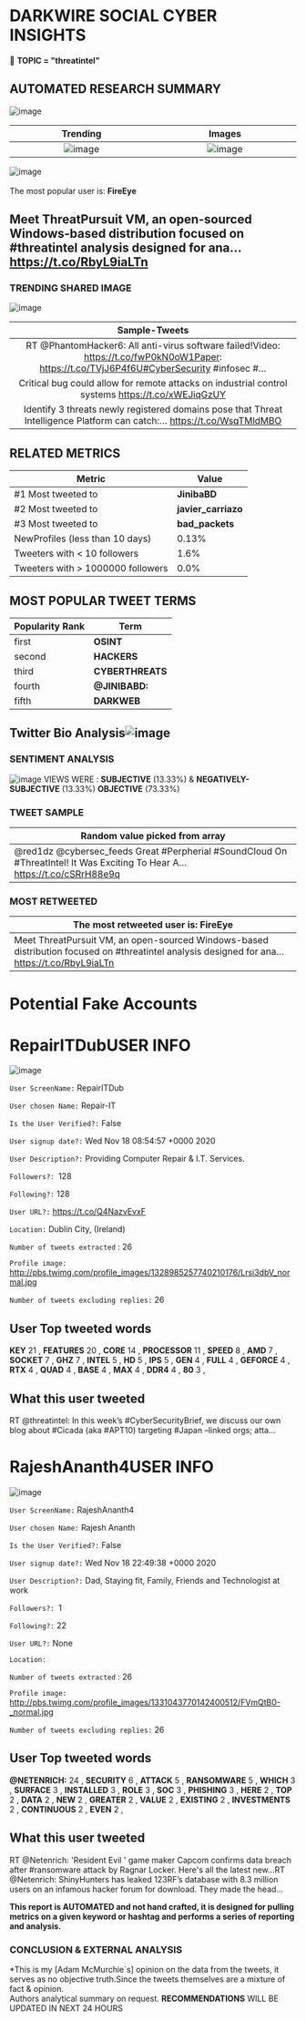 # DARKWIRE SOCIAL CYBER INSIGHTS 
&#x1F34E; **TOPIC = "threatintel"**

## AUTOMATED RESEARCH SUMMARY
  ![image](darkLogo.png)   

|  Trending  |   Images | 
:-------------------------:|:-------------------------:
|  ![image](assets/threatintel/imageFile1.jpg)     <img width=200/> | ![image](assets/threatintel/imageFile2.jpg) <img width=200/> |   
 
 
![image](assets/threatintel/TWEETS.png)
<br></br>
The most popular user is: **FireEye**  
 

## Meet ThreatPursuit VM, an open-sourced Windows-based distribution focused on #threatintel analysis designed for ana… https://t.co/RbyL9iaLTn 

  




### TRENDING SHARED IMAGE

![image](assets/threatintel/twitterPostedImage.png)



|                **Sample-Tweets**        |
| :-------------: |
| RT @PhantomHacker6: All anti-virus software failed!Video: https://t.co/fwP0kN0oW1Paper: https://t.co/TVjJ6P4f6U#CyberSecurity #infosec #… |
| Critical bug could allow for remote attacks on industrial control systems https://t.co/xWEJiqGzUY |
| Identify 3 threats newly registered domains pose that Threat Intelligence Platform can catch:… https://t.co/WsqTMldMBO |

## RELATED METRICS<br>
| Metric | Value |
| ------------- | ------------- |
| #1 Most tweeted to  | **JinibaBD** |
| #2 Most tweeted to  | **javier_carriazo** |
| #3 Most tweeted to  | **bad_packets** |
| NewProfiles (less than 10 days) | 0.13%  |
| Tweeters with < 10 followers  | 1.6%|
| Tweeters with > 1000000 followers  | 0.0%  |



## MOST POPULAR TWEET TERMS 


| Popularity Rank  | Term |
| ------------- | ------------- |
| first  | **OSINT**  |
| second  | **HACKERS**  |
| third  | **CYBERTHREATS** |
| fourth  | **@JINIBABD:**  |
| fifth  | **DARKWEB**  |


## Twitter Bio Analysis![image](assets/threatintel/BIO.png)
### SENTIMENT ANALYSIS
![image](assets/threatintel/sentiment.png)
VIEWS WERE : **SUBJECTIVE**  (13.33%) & **NEGATIVELY-SUBJECTIVE** (13.33%) **OBJECTIVE** (73.33%)

### TWEET SAMPLE 
| Random value picked from array |
| ------------- |
|@red1dz @cybersec_feeds Great #Perpherial #SoundCloud On #ThreatIntel! It Was Exciting To Hear A… https://t.co/cSRrH88e9q |

### MOST RETWEETED 

| The most retweeted user is: **FireEye**  |
| ------------- |
| Meet ThreatPursuit VM, an open-sourced Windows-based distribution focused on #threatintel analysis designed for ana… https://t.co/RbyL9iaLTn |

# Potential Fake Accounts
 
# RepairITDubUSER INFO
![image](http://pbs.twimg.com/profile_images/1328985257740210176/Lrsi3dbV_normal.jpg)
 
`User ScreenName:` RepairITDub 
 
`User chosen Name:` Repair-IT 
 
`Is the User Verified?:` False 
 
`User signup date?:` Wed Nov 18 08:54:57 +0000 2020 
 
`User Description?:` Providing Computer Repair & I.T. Services. 
 
`Followers?: `128 
 
`Following?:` 128 
 
`User URL?:` https://t.co/Q4NazvEvxF 
 
`Location:` Dublin City, (Ireland) 
 
`Number of tweets extracted`  : 26 
 
`Profile image:` http://pbs.twimg.com/profile_images/1328985257740210176/Lrsi3dbV_normal.jpg 
 
`Number of tweets excluding replies:` 26 
 

 

 
## User Top tweeted words 
 
**KEY** 21 , **FEATURES** 20 , **CORE** 14 , **PROCESSOR** 11 , **SPEED** 8 , **AMD** 7 , **SOCKET** 7 , **GHZ** 7 , **INTEL** 5 , **HD** 5 , **IPS** 5 , **GEN** 4 , **FULL** 4 , **GEFORCE** 4 , **RTX** 4 , **QUAD** 4 , **BASE** 4 , **MAX** 4 , **DDR4** 4 , **80** 3 , 
 
## What this user tweeted
 
RT @threatintel: In this week’s #CyberSecurityBrief, we discuss our own blog about #Cicada (aka #APT10) targeting #Japan –linked orgs; atta…
 
# RajeshAnanth4USER INFO
![image](http://pbs.twimg.com/profile_images/1331043770142400512/FVmQtB0-_normal.jpg)
 
`User ScreenName:` RajeshAnanth4 
 
`User chosen Name:` Rajesh Ananth 
 
`Is the User Verified?:` False 
 
`User signup date?:` Wed Nov 18 22:49:38 +0000 2020 
 
`User Description?:` Dad, Staying fit, Family, Friends and Technologist at work 
 
`Followers?: `1 
 
`Following?:` 22 
 
`User URL?:` None 
 
`Location:`  
 
`Number of tweets extracted`  : 26 
 
`Profile image:` http://pbs.twimg.com/profile_images/1331043770142400512/FVmQtB0-_normal.jpg 
 
`Number of tweets excluding replies:` 26 
 

 

 
## User Top tweeted words 
 
**@NETENRICH:** 24 , **SECURITY** 6 , **ATTACK** 5 , **RANSOMWARE** 5 , **WHICH** 3 , **SURFACE** 3 , **INSTALLED** 3 , **ROLE** 3 , **SOC** 3 , **PHISHING** 3 , **HERE** 2 , **TOP** 2 , **DATA** 2 , **NEW** 2 , **GREATER** 2 , **VALUE** 2 , **EXISTING** 2 , **INVESTMENTS** 2 , **CONTINUOUS** 2 , **EVEN** 2 , 
 
## What this user tweeted
 
RT @Netenrich: 'Resident Evil ' game maker Capcom confirms data breach after #ransomware attack by Ragnar Locker. Here's all the latest new…RT @Netenrich: ShinyHunters has leaked 123RF’s database with 8.3 million users on an infamous hacker forum for download. They made the head…
 

<b> This report is AUTOMATED and not hand crafted, it is designed for pulling metrics on a given keyword or hashtag and performs a series of reporting and analysis.</b>  
### CONCLUSION & EXTERNAL ANALYSIS

*This is my [Adam McMurchie`s] opinion on the data from the tweets, it serves as no objective truth.Since the tweets themselves are a mixture of fact & opinion.<br>
Authors analytical summary on request.
**RECOMMENDATIONS** WILL BE UPDATED IN NEXT  24 HOURS <br>